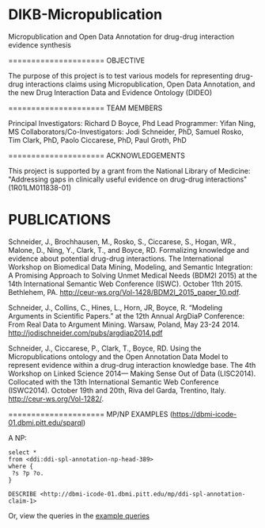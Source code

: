 DIKB-Micropublication
=====================

Micropublication and Open Data Annotation for drug-drug interaction evidence synthesis

=====================
OBJECTIVE

The purpose of this project is to test various models for representing
drug-drug interactions claims using Micropublication, Open Data
Annotation, and the new Drug Interaction Data and Evidence Ontology
(DIDEO)

=====================
TEAM MEMBERS

Principal Investigators: Richard D Boyce, Phd
Lead Programmer: Yifan Ning, MS
Collaborators/Co-Investigators: Jodi Schneider, PhD, Samuel Rosko, Tim Clark, PhD, Paolo Ciccarese, PhD, Paul Groth, PhD


=====================
ACKNOWLEDGEMENTS

This project is supported by a grant from the National Library of
Medicine: "Addressing gaps in clinically useful evidence on drug-drug
interactions" (1R01LM011838-01)

PUBLICATIONS
=====================
Schneider, J., Brochhausen, M., Rosko, S., Ciccarese, S., Hogan, WR., Malone, D., Ning, Y., Clark, T., and Boyce, RD. Formalizing knowledge and evidence about potential drug-drug interactions. The International Workshop on Biomedical Data Mining, Modeling, and Semantic Integration: A Promising Approach to Solving Unmet Medical Needs (BDM2I 2015) at the 14th International Semantic Web Conference (ISWC). October 11th 2015. Bethlehem, PA. http://ceur-ws.org/Vol-1428/BDM2I_2015_paper_10.pdf.

Schneider, J., Collins, C., Hines, L., Horn, JR, Boyce, R. “Modeling Arguments in Scientific Papers.” at the 12th Annual ArgDiaP Conference: From Real Data to Argument Mining. Warsaw, Poland, May 23-24 2014. http://jodischneider.com/pubs/argdiap2014.pdf

Schneider, J., Ciccarese, P., Clark, T., Boyce, RD. Using the Micropublications ontology and the Open Annotation Data Model to represent evidence within a drug-drug interaction knowledge base. The 4th Workshop on Linked Science 2014— Making Sense Out of Data (LISC2014). Collocated with the 13th International Semantic Web Conference (ISWC2014). October 19th and 20th, Riva del Garda, Trentino, Italy. http://ceur-ws.org/Vol-1282/.

=====================
MP/NP EXAMPLES (https://dbmi-icode-01.dbmi.pitt.edu/sparql)

A NP:
```
select *
from <ddi:ddi-spl-annotation-np-head-389>
where {
 ?s ?p ?o.
}
```

```
DESCRIBE <http://dbmi-icode-01.dbmi.pitt.edu/mp/ddi-spl-annotation-claim-1>
```
Or, view the queries in the [example queries](DIKB-Micropublication/queries/)



